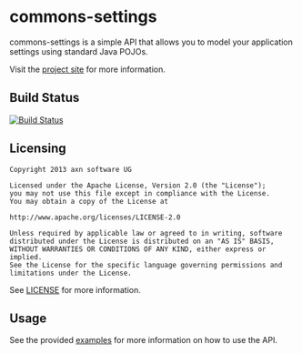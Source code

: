 commons-settings
================

commons-settings is a simple API that allows you to model your application
settings using standard Java POJOs.

Visit the [project site](http://axnsoftware.github.io/commons-settings) for more information.

Build Status
------------

[![Build Status](https://travis-ci.org/coldrye-java/gentings.png)](https://travis-ci.org/coldrye-java/gentings)

Licensing
---------

    Copyright 2013 axn software UG

    Licensed under the Apache License, Version 2.0 (the "License");
    you may not use this file except in compliance with the License.
    You may obtain a copy of the License at

    http://www.apache.org/licenses/LICENSE-2.0

    Unless required by applicable law or agreed to in writing, software
    distributed under the License is distributed on an "AS IS" BASIS,
    WITHOUT WARRANTIES OR CONDITIONS OF ANY KIND, either express or implied.
    See the License for the specific language governing permissions and
    limitations under the License.

See [LICENSE](https://raw.github.com/axnsoftware/commons-settings/master/LICENSE) for more information.

Usage
-----

See the provided [examples](https://github.com/axnsoftware/commons-settings/tree/master/src/examples) for more information on how to use the API.

